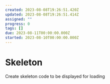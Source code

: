 ```yaml
---
created: 2023-08-08T19:26:51.420Z
updated: 2023-08-08T19:26:51.414Z
assigned: ""
progress: 0
tags: []
due: 2023-08-11T00:00:00.000Z
started: 2023-08-10T00:00:00.000Z
---
```


# Skeleton

Create skeleton code to be displayed for loading
